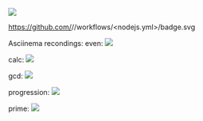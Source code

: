 <a href="https://codeclimate.com/github/codeclimate/codeclimate/maintainability"><img src="https://api.codeclimate.com/v1/badges/a99a88d28ad37a79dbf6/maintainability" /></a>

https://github.com/<uzoc11>/<frontend-project-lvl1>/workflows/<nodejs.yml>/badge.svg


Asciinema recondings:
even:
<a href="https://asciinema.org/a/ObwaQcGNG6u1GtPhL4utIHB39" target="_blank"><img src="https://asciinema.org/a/ObwaQcGNG6u1GtPhL4utIHB39.svg" /></a>

calc:
<a href="https://asciinema.org/a/ObwaQcGNG6u1GtPhL4utIHB39" target="_blank"><img src="https://asciinema.org/a/ObwaQcGNG6u1GtPhL4utIHB39.svg" /></a>

gcd:
<a href="https://asciinema.org/a/mUSSR6xc0LRIi6ZaPZRCw09Kg" target="_blank"><img src="https://asciinema.org/a/mUSSR6xc0LRIi6ZaPZRCw09Kg.svg" /></a>

progression:
<a href="https://asciinema.org/a/k8z9UshOTRaP0Wzj957X0FZxv" target="_blank"><img src="https://asciinema.org/a/k8z9UshOTRaP0Wzj957X0FZxv.svg" /></a>

prime:
<a href="https://asciinema.org/a/yui2onirpIEYVBscSktBZ20Z7" target="_blank"><img src="https://asciinema.org/a/yui2onirpIEYVBscSktBZ20Z7.svg" /></a>